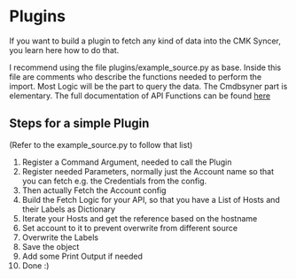 # Plugins
If you want to build a plugin to fetch any kind of data into the CMK Syncer, you learn here how to do that.

I recommend using the file plugins/example_source.py as base. Inside this file are comments who describe the functions needed to perform the import. Most Logic will be the part to query the data. The Cmdbsyner part is elementary. The full documentation of API Functions can be found [here](plugin_api.md)

## Steps for a simple Plugin
(Refer to the example_source.py to follow that list) 

1. Register a Command Argument, needed to call the Plugin
1. Register needed Parameters, normally just the Account name so that you can fetch e.g. the Credentials from the config.
1. Then actually Fetch the Account config
1. Build the Fetch Logic for your API, so that you have a List of Hosts and their Labels as Dictionary
1. Iterate your Hosts and get the reference based on the hostname
1. Set account to it to prevent overwrite from different source
1. Overwrite the Labels
1. Save the object
1. Add some Print Output if needed
1. Done :) 
